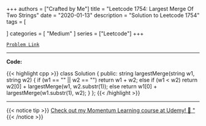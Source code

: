
+++
authors = ["Crafted by Me"]
title = "Leetcode 1754: Largest Merge Of Two Strings"
date = "2020-01-13"
description = "Solution to Leetcode 1754"
tags = [
    
]
categories = [
    "Medium"
]
series = ["Leetcode"]
+++



[`Problem Link`](https://leetcode.com/problems/largest-merge-of-two-strings/description/)

---

**Code:**

{{< highlight cpp >}}
class Solution {
public:
    string largestMerge(string w1, string w2) {
        if (w1 == "" || w2 == "")
            return w1 + w2;
        else if (w1 < w2)
            return w2[0] + largestMerge(w1, w2.substr(1));
        else return w1[0] + largestMerge(w1.substr(1), w2);
    }
};
{{< /highlight >}}


---


{{< notice tip >}}
[Check out my Momentum Learning course at Udemy! 🚀 "](https://www.udemy.com/course/blind-75-the-data-structures-and-algorithms-essentials/)
{{< /notice >}}


